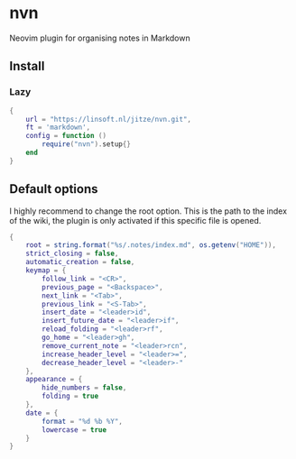 # nvn

Neovim plugin for organising notes in Markdown

## Install
### Lazy
```lua
{
	url = "https://linsoft.nl/jitze/nvn.git",
	ft = 'markdown',
	config = function ()
		require("nvn").setup{}
	end
}
```

## Default options
I highly recommend to change the root option. This is the path to the index of the wiki, the plugin is only activated if this specific file is opened.

```lua
{
	root = string.format("%s/.notes/index.md", os.getenv("HOME")),
	strict_closing = false,
	automatic_creation = false,
	keymap = {
		follow_link = "<CR>",
		previous_page = "<Backspace>",
		next_link = "<Tab>",
		previous_link = "<S-Tab>",
		insert_date = "<leader>id",
		insert_future_date = "<leader>if",
		reload_folding = "<leader>rf",
		go_home = "<leader>gh",
		remove_current_note = "<leader>rcn",
		increase_header_level = "<leader>=",
		decrease_header_level = "<leader>-"
	},
	appearance = {
		hide_numbers = false,
		folding = true
	},
	date = {
		format = "%d %b %Y",
		lowercase = true
	}
}
```
